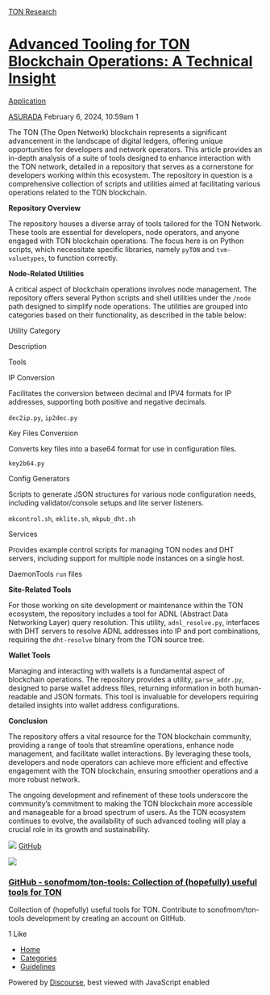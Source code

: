 [TON Research](/)

# [Advanced Tooling for TON Blockchain Operations: A Technical Insight](/t/advanced-tooling-for-ton-blockchain-operations-a-technical-insight/303)

[Application](/c/application/20) 

    

[ASURADA](https://tonresear.ch/u/ASURADA)   February 6, 2024, 10:59am  1

The TON (The Open Network) blockchain represents a significant advancement in the landscape of digital ledgers, offering unique opportunities for developers and network operators. This article provides an in-depth analysis of a suite of tools designed to enhance interaction with the TON network, detailed in a repository that serves as a cornerstone for developers working within this ecosystem. The repository in question is a comprehensive collection of scripts and utilities aimed at facilitating various operations related to the TON blockchain.

**Repository Overview**

The repository houses a diverse array of tools tailored for the TON Network. These tools are essential for developers, node operators, and anyone engaged with TON blockchain operations. The focus here is on Python scripts, which necessitate specific libraries, namely `pyTON` and `tvm-valuetypes`, to function correctly.

**Node-Related Utilities**

A critical aspect of blockchain operations involves node management. The repository offers several Python scripts and shell utilities under the `/node` path designed to simplify node operations. The utilities are grouped into categories based on their functionality, as described in the table below:

Utility Category

Description

Tools

IP Conversion

Facilitates the conversion between decimal and IPV4 formats for IP addresses, supporting both positive and negative decimals.

`dec2ip.py`, `ip2dec.py`

Key Files Conversion

Converts key files into a base64 format for use in configuration files.

`key2b64.py`

Config Generators

Scripts to generate JSON structures for various node configuration needs, including validator/console setups and lite server listeners.

`mkcontrol.sh`, `mklite.sh`, `mkpub_dht.sh`

Services

Provides example control scripts for managing TON nodes and DHT servers, including support for multiple node instances on a single host.

DaemonTools `run` files

**Site-Related Tools**

For those working on site development or maintenance within the TON ecosystem, the repository includes a tool for ADNL (Abstract Data Networking Layer) query resolution. This utility, `adnl_resolve.py`, interfaces with DHT servers to resolve ADNL addresses into IP and port combinations, requiring the `dht-resolve` binary from the TON source tree.

**Wallet Tools**

Managing and interacting with wallets is a fundamental aspect of blockchain operations. The repository provides a utility, `parse_addr.py`, designed to parse wallet address files, returning information in both human-readable and JSON formats. This tool is invaluable for developers requiring detailed insights into wallet address configurations.

**Conclusion**

The repository offers a vital resource for the TON blockchain community, providing a range of tools that streamline operations, enhance node management, and facilitate wallet interactions. By leveraging these tools, developers and node operators can achieve more efficient and effective engagement with the TON blockchain, ensuring smoother operations and a more robust network.

The ongoing development and refinement of these tools underscore the community’s commitment to making the TON blockchain more accessible and manageable for a broad spectrum of users. As the TON ecosystem continues to evolve, the availability of such advanced tooling will play a crucial role in its growth and sustainability.

![](https://github.githubassets.com/favicons/favicon.svg) [GitHub](https://github.com/sonofmom/ton-tools)

![](https://tonresear.ch/uploads/default/optimized/1X/33c1c0832b1b595a3c2bb230316a9a674cede73b_2_690x345.png)

### [GitHub - sonofmom/ton-tools: Collection of (hopefully) useful tools for TON](https://github.com/sonofmom/ton-tools)

Collection of (hopefully) useful tools for TON. Contribute to sonofmom/ton-tools development by creating an account on GitHub.

  1 Like

*   [Home](/)
*   [Categories](/categories)
*   [Guidelines](/guidelines)

Powered by [Discourse](https://www.discourse.org), best viewed with JavaScript enabled